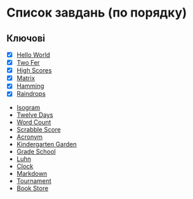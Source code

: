# Список завдань (по порядку)

## Ключові

- [X] [Hello World](hello-world)
- [X] [Two Fer](two-fer)
- [X] [High Scores](high-scores)
- [X] [Matrix](matrix)
- [X] [Hamming](hamming)
- [X] [Raindrops](raindrops)
- [Isogram](isogram)
- [Twelve Days](twelve-days)
- [Word Count](word-count)
- [Scrabble Score](scrabble-score)
- [Acronym](acronym)
- [Kindergarten Garden](kindergarten-garden)
- [Grade School](grade-school)
- [Luhn](luhn)
- [Clock](clock)
- [Markdown](markdown)
- [Tournament](tournament)
- [Book Store](book-store)
